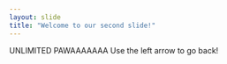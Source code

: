 ```yaml
---
layout: slide
title: "Welcome to our second slide!"
---
```

UNLIMITED PAWAAAAAAA
Use the left arrow to go back!
